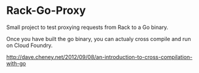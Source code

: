 # Rack-Go-Proxy

Small project to test proxying requests from Rack to a Go binary.

Once you have built the go binary, you can actualy cross compile and run on Cloud Foundry.

http://dave.cheney.net/2012/09/08/an-introduction-to-cross-compilation-with-go
